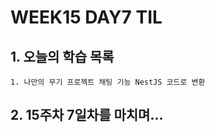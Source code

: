 # WEEK15 DAY7 TIL

## 1. 오늘의 학습 목록
```
1. 나만의 무기 프로젝트 채팅 기능 NestJS 코드로 변환
```

## 2. 15주차 7일차를 마치며...
